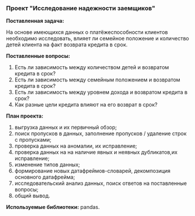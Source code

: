 ### Проект "Исследование надежности заемщиков"

**Поставленная задача:**

На основе имеющихся данных о платёжеспособности клиентов необходимо исследовать, влияет ли семейное положение и количество детей клиента на факт возврата кредита в срок.

**Поставленные вопросы:**
1. Есть ли зависимость между количеством детей и возвратом кредита в срок?
2. Есть ли зависимость между семейным положением и возвратом кредита в срок?
3. Есть ли зависимость между уровнем дохода и возвратом кредита в срок?
4. Как разные цели кредита влияют на его возврат в срок?

**План проекта:**
1. выгрузка данных и их первичный обзор;
2. поиск пропусков в данных, заполнение пропусков / удаление строк с пропусками;
3. проверка данных на аномалии, их исправление;
4. проверка данных на на наличие явных и неявных дубликатов,их исправление;
5. изменение типов данных;
6. формирование новых датафреймов-словарей, декомпозиция основного датафрейма;
7. исследовательский анализ данных, поиск ответов на поставленные вопросы;
8. общий вывод.

**Используемые библиотеки:**
pandas.
